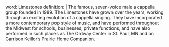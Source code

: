 word: Limestones
definition: |
  The famous, seven-voice male a cappella group founded in 1989. The Limestones have grown over the years, working through an exciting evolution of a cappella singing. They have incorporated a more contemporary pop style of music, and have performed throughout the Midwest for schools, businesses, private functions, and have also performed in such places as The Ordway Center in St. Paul, MN and on Garrison Keillor’s Prairie Home Companion.
